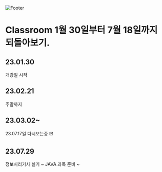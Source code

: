 ![Footer](https://capsule-render.vercel.app/api?type=waving&color=auto&height=200&section=footer)

# Classroom 1월 30일부터 7월 18일까지 되돌아보기.

## 23.01.30

개강일 시작

## 23.02.21

주말까지

## 23.03.02~

23.07.17일 다시보는중 ☑️

## 23.07.29
정보처리기사 실기 ~ 
JAVA 과목 준비 ~ 
